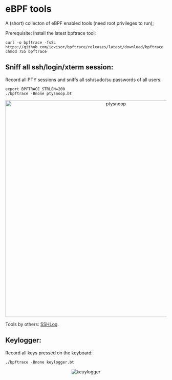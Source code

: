 # eBPF tools

A (short) collecton of eBPF enabled tools (need root privileges to run);

Prerequisite: Install the latest bpftrace tool:
```console
curl -o bpftrace -fsSL https://github.com/iovisor/bpftrace/releases/latest/download/bpftrace
chmod 755 bpftrace
```

## Sniff all ssh/login/xterm session:

Record all PTY sessions and sniffs all ssh/sudo/su passwords of all users.

```console
export BPFTRACE_STRLEN=200
./bpftrace -Bnone ptysnoop.bt
```
<p align="center">
<img width="675" alt="ptysnoop" src="https://github.com/hackerschoice/bpfhacks/assets/5938498/de068ae5-9cea-44fc-83a6-56e4d37dee93">
</p>

Tools by others: [SSHLog](https://ebpf.io/applications/#sshlog).

## Keylogger:

Record all keys pressed on the keyboard:

```console
./bpftrace -Bnone keylogger.bt
```
<p align="center">
<img alt="keuylogger" src="https://github.com/hackerschoice/bpfhacks/assets/5938498/2d9d90bf-497d-4cc7-9583-5b8c162231b6">
</p>


